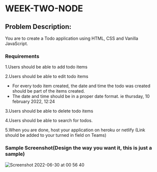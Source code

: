 # WEEK-TWO-NODE

## Problem Description:

You are to create a Todo application using HTML, CSS and Vanilla JavaScript. 

### Requirements 

1.Users should be able to add todo items

2.Users should be able to edit todo items

- For every todo item created, the date and time the todo was created should be part of the items created.
- The date and time should be in a proper date format. ie thursday, 10 february 2022, 12:24

3.Users should be able to delete todo items

4.Users should be able to search for todos.

5.When you are done, host your application on heroku or netlify (Link should be added to your turned in field on Teams)


### Sample Screenshot(Design the way you want it, this is just a sample)

![Screenshot 2022-06-30 at 00 56 40](https://user-images.githubusercontent.com/60100544/176565419-ce227836-6536-47aa-9d04-92bb4fc5928a.png)

